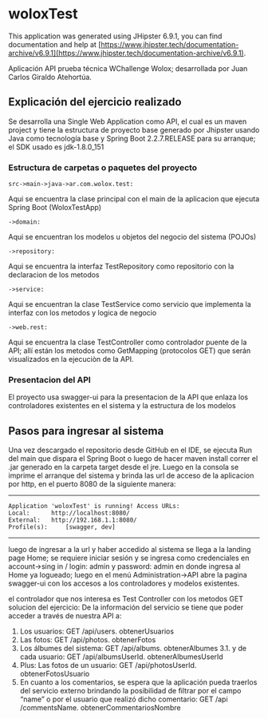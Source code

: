 # woloxTest

This application was generated using JHipster 6.9.1, you can find documentation and help at [https://www.jhipster.tech/documentation-archive/v6.9.1](https://www.jhipster.tech/documentation-archive/v6.9.1).

Aplicación API prueba técnica WChallenge Wolox; desarrollada por Juan Carlos Giraldo Atehortúa.

## Explicación del ejercicio realizado

Se desarrolla una Single Web Application como API, el cual es un maven project y tiene la estructura de proyecto base generado por Jhipster usando Java como tecnología base y Spring Boot 2.2.7.RELEASE para su arranque; el SDK usado es jdk-1.8.0_151

### Estructura de carpetas o paquetes del proyecto

    src->main->java->ar.com.wolox.test: 
Aqui se encuentra la clase principal con el main de la aplicacion que ejecuta Spring Boot (WoloxTestApp) 

    ->domain:
Aqui se encuentran los modelos u objetos del negocio del sistema (POJOs)

    ->repository:
Aqui se encuentra la interfaz TestRepository como repositorio con la declaracion de los metodos

    ->service:
Aqui se encuentran la clase TestService como servicio que implementa la interfaz con los metodos y logica de negocio

    ->web.rest: 
Aqui se encuentra la clase TestController como controlador puente de la API; allí están los metodos como GetMapping (protocolos GET) que serán visualizados en la ejecuciòn de la API.

### Presentacion del API

El proyecto usa swagger-ui para la presentacion de la API que enlaza los controladores existentes en el sistema y la estructura de los modelos

## Pasos para ingresar al sistema
Una vez descargado el repositorio desde GitHub en el IDE, se ejecuta Run del main que dispara el Spring Boot o luego de hacer maven install correr el .jar generado en la carpeta target desde el jre.
Luego en la consola se imprime el arranque del sistema y brinda las url de acceso de la aplicacion por http, en el puerto 8080 de la siguiente manera:

----------------------------------------------------------
	Application 'woloxTest' is running! Access URLs:
	Local: 		http://localhost:8080/
	External: 	http://192.168.1.1:8080/
	Profile(s): 	[swagger, dev]
----------------------------------------------------------

luego de ingresar a la url y haber accedido al sistema se llega a la landing page Home; se requiere iniciar sesión y se ingresa como credenciales en account->sing in /
login: admin y password: admin en donde ingresa al Home ya logueado; luego en el menú Administration->API abre la pagina swagger-ui con los accesos a los controladores y modelos existentes.

el controlador que nos interesa es Test Controller con los metodos GET solucion del ejercicio:
De la información del servicio se tiene que poder acceder a través de nuestra API a:

1. Los usuarios: GET /api/users. obtenerUsuarios 
2. Las fotos: GET /api/photos. obtenerFotos
3. Los álbumes del sistema: GET /api/albums. obtenerAlbumes 
3.1. y de cada usuario: GET /api/albumsUserId. obtenerAlbumesUserId
4. Plus: Las fotos de un usuario: GET /api/photosUserId. obtenerFotosUsuario
5. En cuanto a los comentarios, se espera que la aplicación pueda traerlos del
   servicio externo brindando la posibilidad de filtrar por el campo “name” o por el
   usuario que realizó dicho comentario: GET /api​/commentsName. obtenerCommentariosNombre 
    
